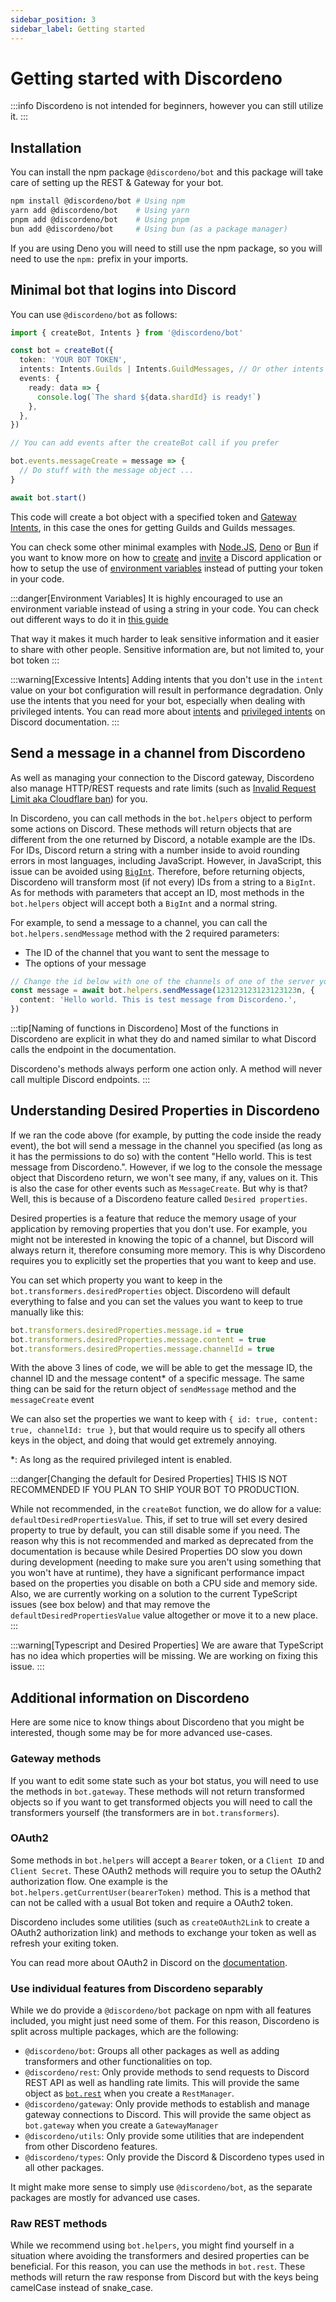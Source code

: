 ```yaml
---
sidebar_position: 3
sidebar_label: Getting started
---
```


# Getting started with Discordeno

:::info
Discordeno is not intended for beginners, however you can still utilize it.
:::

## Installation

You can install the npm package `@discordeno/bot` and this package will take care of setting up the REST & Gateway for your bot.

```bash
npm install @discordeno/bot # Using npm
yarn add @discordeno/bot    # Using yarn
pnpm add @discordeno/bot    # Using pnpm
bun add @discordeno/bot     # Using bun (as a package manager)
```

If you are using Deno you will need to still use the npm package, so you will need to use the `npm:` prefix in your imports.

## Minimal bot that logins into Discord

You can use `@discordeno/bot` as follows:

```ts
import { createBot, Intents } from '@discordeno/bot'

const bot = createBot({
  token: 'YOUR BOT TOKEN',
  intents: Intents.Guilds | Intents.GuildMessages, // Or other intents that you might needs.
  events: {
    ready: data => {
      console.log(`The shard ${data.shardId} is ready!`)
    },
  },
})

// You can add events after the createBot call if you prefer

bot.events.messageCreate = message => {
  // Do stuff with the message object ...
}

await bot.start()
```

This code will create a bot object with a specified token and [Gateway Intents](https://discord.com/developers/docs/topics/gateway#gateway-intents), in this case the ones for getting Guilds and Guilds messages.

You can check some other minimal examples with [Node.JS](./examples/node.md), [Deno](./examples/deno.md) or [Bun](./examples/bun.md) if you want to know more on how to [create](./beginner/token.md) and [invite](./beginner/inviting.md) a Discord application or how to setup the use of [environment variables](./beginner/env.md) instead of putting your token in your code.

:::danger[Environment Variables]
It is highly encouraged to use an environment variable instead of using a string in your code. You can check out different ways to do it in [this guide](./beginner/env.md)

That way it makes it much harder to leak sensitive information and it easier to share with other people. Sensitive information are, but not limited to, your bot token
:::

:::warning[Excessive Intents]
Adding intents that you don't use in the `intent` value on your bot configuration will result in performance degradation. Only use the intents that you need for your bot, especially when dealing with privileged intents. You can read more about [intents](https://discord.com/developers/docs/topics/gateway#gateway-intents) and [privileged intents](https://discord.com/developers/docs/topics/gateway#privileged-intents) on Discord documentation.
:::

## Send a message in a channel from Discordeno

As well as managing your connection to the Discord gateway, Discordeno also manage HTTP/REST requests and rate limits (such as [Invalid Request Limit aka Cloudflare ban](https://discord.com/developers/docs/topics/rate-limits#invalid-request-limit-aka-cloudflare-bans)) for you.

In Discordeno, you can call methods in the `bot.helpers` object to perform some actions on Discord. These methods will return objects that are different from the one returned by Discord, a notable example are the IDs. For IDs, Discord return a string with a number inside to avoid rounding errors in most languages, including JavaScript. However, in JavaScript, this issue can be avoided using [`BigInt`](https://developer.mozilla.org/en-US/docs/Web/JavaScript/Reference/Global_Objects/BigInt). Therefore, before returning objects, Discordeno will transform most (if not every) IDs from a string to a `BigInt`. As for methods with parameters that accept an ID, most methods in the `bot.helpers` object will accept both a `BigInt` and a normal string.

For example, to send a message to a channel, you can call the `bot.helpers.sendMessage` method with the 2 required parameters:

- The ID of the channel that you want to sent the message to
- The options of your message

```ts
// Change the id below with one of the channels of one of the server your bot is in
const message = await bot.helpers.sendMessage(123123123123123123n, {
  content: 'Hello world. This is test message from Discordeno.',
})
```

:::tip[Naming of functions in Discordeno]
Most of the functions in Discordeno are explicit in what they do and named similar to what Discord calls the endpoint in the documentation.

Discordeno's methods always perform one action only. A method will never call multiple Discord endpoints.
:::

## Understanding Desired Properties in Discordeno

If we ran the code above (for example, by putting the code inside the ready event), the bot will send a message in the channel you specified (as long as it has the permissions to do so) with the content "Hello world. This is test message from Discordeno.". However, if we log to the console the message object that Discordeno return, we won't see many, if any, values on it. This is also the case for other events such as `MessageCreate`. But why is that? Well, this is because of a Discordeno feature called `Desired properties`.

Desired properties is a feature that reduce the memory usage of your application by removing properties that you don't use. For example, you might not be interested in knowing the topic of a channel, but Discord will always return it, therefore consuming more memory. This is why Discordeno requires you to explicitly set the properties that you want to keep and use.

You can set which property you want to keep in the `bot.transformers.desiredProperties` object. Discordeno will default everything to false and you can set the values you want to keep to true manually like this:

```ts
bot.transformers.desiredProperties.message.id = true
bot.transformers.desiredProperties.message.content = true
bot.transformers.desiredProperties.message.channelId = true
```

With the above 3 lines of code, we will be able to get the message ID, the channel ID and the message content\* of a specific message. The same thing can be said for the return object of `sendMessage` method and the `messageCreate` event

We can also set the properties we want to keep with `{ id: true, content: true, channelId: true }`, but that would require us to specify all others keys in the object, and doing that would get extremely annoying.

\*: As long as the required privileged intent is enabled.

:::danger[Changing the default for Desired Properties]
THIS IS NOT RECOMMENDED IF YOU PLAN TO SHIP YOUR BOT TO PRODUCTION.

While not recommended, in the `createBot` function, we do allow for a value: `defaultDesiredPropertiesValue`. This, if set to true will set every desired property to true by default, you can still disable some if you need. The reason why this is not recommended and marked as deprecated from the documentation is because while Desired Properties DO slow you down during development (needing to make sure you aren't using something that you won't have at runtime), they have a significant performance impact based on the properties you disable on both a CPU side and memory side. Also, we are currently working on a solution to the current TypeScript issues (see box below) and that may remove the `defaultDesiredPropertiesValue` value altogether or move it to a new place.
:::

:::warning[Typescript and Desired Properties]
We are aware that TypeScript has no idea which properties will be missing. We are working on fixing this issue.
:::

## Additional information on Discordeno

Here are some nice to know things about Discordeno that you might be interested, though some may be for more advanced use-cases.

### Gateway methods

If you want to edit some state such as your bot status, you will need to use the methods in `bot.gateway`. These methods will not return transformed objects so if you want to get transformed objects you will need to call the transformers yourself (the transformers are in `bot.transformers`).

### OAuth2

Some methods in `bot.helpers` will accept a `Bearer` token, or a `Client ID` and `Client Secret`. These OAuth2 methods will require you to setup the OAuth2 authorization flow. One example is the `bot.helpers.getCurrentUser(bearerToken)` method. This is a method that can not be called with a usual Bot token and require a OAuth2 token.

Discordeno includes some utilities (such as `createOAuth2Link` to create a OAuth2 authorization link) and methods to exchange your token as well as refresh your exiting token.

<!-- TODO: Add a link to the page on how to use OAuth2 in Discordeno. -->

You can read more about OAuth2 in Discord on the [documentation](https://discord.com/developers/docs/topics/oauth2).

### Use individual features from Discordeno separably

While we do provide a `@discordeno/bot` package on npm with all features included, you might just need some of them. For this reason, Discordeno is split across multiple packages, which are the following:

- `@discordeno/bot`: Groups all other packages as well as adding transformers and other functionalities on top.
- `@discordeno/rest`: Only provide methods to send requests to Discord REST API as well as handling rate limits. This will provide the same object as [`bot.rest`](#raw-rest-methods) when you create a `RestManager`.
- `@discordeno/gateway`: Only provide methods to establish and manage gateway connections to Discord. This will provide the same object as `bot.gateway` when you create a `GatewayManager`
- `@discordeno/utils`: Only provide some utilities that are independent from other Discordeno features.
- `@discordeno/types`: Only provide the Discord & Discordeno types used in all other packages.

It might make more sense to simply use `@discordeno/bot`, as the separate packages are mostly for advanced use cases.

### Raw REST methods

While we recommend using `bot.helpers`, you might find yourself in a situation where avoiding the transformers and desired properties can be beneficial. For this reason, you can use the methods in `bot.rest`. These methods will return the raw response from Discord but with the keys being camelCase instead of snake_case.
